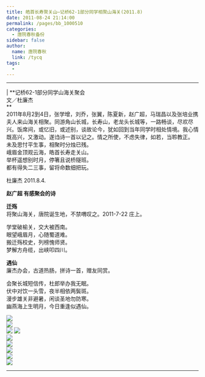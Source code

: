 ```yaml
---
title: 皓首长寿聚关山—记桥62-1部分同学相聚山海关(2011.8)
date: 2011-08-24 21:14:00
permalink: /pages/bb_1000510
categories: 
  - 唐院春秋备份
sidebar: false
author: 
  name: 唐院春秋
  link: /tycq
tags: 
  - 
---
```


* * *

  
|  **记桥62-1部分同学山海关聚会  
文／杜廉杰  
**  
2011年8月2到4日，张学增，刘乔，张翼，陈夏新，赵广超，马瑞昌以及张培业携夫人来山海关相聚。同游角山长城，长寿山，老龙头长城等，一路畅谈，尽欢尽兴。饭席间，或忆旧，或述别，谈故论今，犹如回到当年同学时相处情境。我心情既高兴，又激动。遂诌诗一首以记之。情之所使，不虑失律，如若，当聆教正。  
未及思忖平生事，相聚时分烛已残。  
峨眉金顶观云海，皓首长寿走关山。  
举杯遥想别时月，停箸且说桥隧班。  
都有得失二三事，留将命数细把玩。  
  
杜廉杰 2011.8.4.  
  
  
**赵广超 有感聚会的诗**  
  
**迁殇**  
将聚山海关，唐院诞生地，不禁喟叹之。2011-7-22 庄上。  
  
学堂破榆关，交大被西南。  
眼望峨眉月，心随蜀道难。  
搬迁殇校史，列榜愧师贤。  
梦解方舟缆，出峡叩四川。  
  
 **遇仙**  
廉杰办会，古道热肠，拼诗一首，赠友同赏。  
  
会聚长城短信传，杜郎举办我无眠。  
伏中对饮一头雪，夜半相依两鬓斑。  
漫步雄关非避暑，闲谈圣地勿防寒。  
幽燕海上生明月，今日重逢似遇仙。  
  
  
![](/pic/img.ph.126.net_PIEnpiSyw3ejGZddElkP0w==_2764647221268954364.jpg)  
![](/pic/img.ph.126.net_7AsvLUqemFaXM9AdZkA3TA==_2590414210685059221.jpg)  
![](/pic/img.ph.126.net_19CB0_ryhN4jt21BHzxE1g==_2539467239900428653.jpg)
![](/pic/img.ph.126.net_jkoqmZLBTZ-n0K0IrXQeFw==_1179380152434539679.jpg)  
![](/pic/img.ph.126.net_tENOAwnSDw2MXnjN44FRkA==_1294784892885908961.jpg)  
![](/pic/img.ph.126.net_-Ailvb5_qaqkSD2JpmmWtQ==_2600828784823353184.jpg)  
![](/pic/img.ph.126.net_RR7PhAbJ79br_-HJbWWv8w==_2510756792275942845.jpg)  
![](/pic/img.ph.126.net_v5A61izmO1kgqwQ_sybPSg==_2615465483612306889.jpg)  
![](/pic/img.ph.126.net_fDZrpDmc75Ly2BeRfQa6qw==_2578029311709789500.jpg)  
  
---